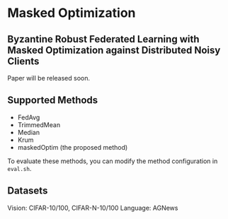 # Masked Optimization

## Byzantine Robust Federated Learning with Masked Optimization against Distributed Noisy Clients
Paper will be released soon.

## Supported Methods
- FedAvg
- TrimmedMean
- Median
- Krum
- maskedOptim (the proposed method)

To evaluate these methods, you can modify the method configuration in  `eval.sh`.

## Datasets
Vision: CIFAR-10/100, CIFAR-N-10/100
Language: AGNews
